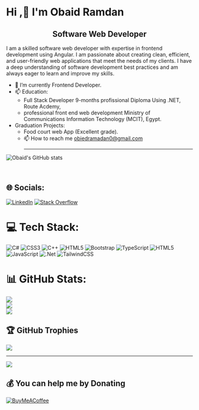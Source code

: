 # Hi ,👋 I'm Obaid Ramdan <br>

<h2 align='center'>Software Web Developer</h2>
<p>I am a skilled software web developer with expertise in frontend development using Angular. I am passionate about creating clean, efficient, and user-friendly web applications that meet the needs of my clients. I have a deep understanding of software development best practices and am always eager to learn and improve my skills.</p>

* 🌱 I’m currently Frontend Developer.
* 📫 Education:
  - Full Stack Developer 9-months profissional Diploma Using .NET, Route Acdemy,
  - professional front end web development Ministry of Communications Information Technology (MCIT), Egypt.
* Graduation Projects:
    - Food court web App (Excellent grade).
    - 📫 How to reach me obiedramadan0@gmail.com
      <hr>
 
![Obaid's GitHub stats](https://github-readme-stats.vercel.app/api?username=obiedtaha&theme=shadow_blue&show_icons=true)

<br>


## 🌐 Socials:
[![LinkedIn](https://img.shields.io/badge/LinkedIn-%230077B5.svg?logo=linkedin&logoColor=white)](https://linkedin.com/in/obaid-ramadan-56a144180) [![Stack Overflow](https://img.shields.io/badge/-Stackoverflow-FE7A16?logo=stack-overflow&logoColor=white)](https://stackoverflow.com/users/https://stackoverflow.com/users/23294813/obied-ramadan) 

# 💻 Tech Stack:
![C#](https://img.shields.io/badge/c%23-%23239120.svg?style=for-the-badge&logo=csharp&logoColor=white) ![CSS3](https://img.shields.io/badge/css3-%231572B6.svg?style=for-the-badge&logo=css3&logoColor=white) ![C++](https://img.shields.io/badge/c++-%2300599C.svg?style=for-the-badge&logo=c%2B%2B&logoColor=white) ![HTML5](https://img.shields.io/badge/html5-%23E34F26.svg?style=for-the-badge&logo=html5&logoColor=white) ![Bootstrap](https://img.shields.io/badge/bootstrap-%238511FA.svg?style=for-the-badge&logo=bootstrap&logoColor=white) ![TypeScript](https://img.shields.io/badge/typescript-%23007ACC.svg?style=for-the-badge&logo=typescript&logoColor=white) ![HTML5](https://img.shields.io/badge/html5-%23E34F26.svg?style=for-the-badge&logo=html5&logoColor=white) ![JavaScript](https://img.shields.io/badge/javascript-%23323330.svg?style=for-the-badge&logo=javascript&logoColor=%23F7DF1E) ![.Net](https://img.shields.io/badge/.NET-5C2D91?style=for-the-badge&logo=.net&logoColor=white) ![TailwindCSS](https://img.shields.io/badge/tailwindcss-%2338B2AC.svg?style=for-the-badge&logo=tailwind-css&logoColor=white)
# 📊 GitHub Stats:
![](https://github-readme-stats.vercel.app/api?username=obiedtaha&theme=default&hide_border=false&include_all_commits=false&count_private=false)<br/>
![](https://github-readme-streak-stats.herokuapp.com/?user=obiedtaha&theme=default&hide_border=false)<br/>
![](https://github-readme-stats.vercel.app/api/top-langs/?username=obiedtaha&theme=default&hide_border=false&include_all_commits=false&count_private=false&layout=compact)

## 🏆 GitHub Trophies
![](https://github-profile-trophy.vercel.app/?username=obiedtaha&theme=radical&no-frame=false&no-bg=true&margin-w=4)

---
[![](https://visitcount.itsvg.in/api?id=obiedtaha&icon=0&color=0)](https://visitcount.itsvg.in)

  ## 💰 You can help me by Donating
  [![BuyMeACoffee](https://img.shields.io/badge/Buy%20Me%20a%20Coffee-ffdd00?style=for-the-badge&logo=buy-me-a-coffee&logoColor=black)](https://buymeacoffee.com/ObiedTaha) 

  
<!-- Proudly created with GPRM ( https://gprm.itsvg.in ) -->


 
      

